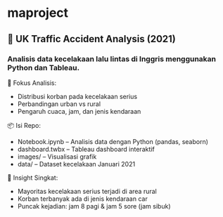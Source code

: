 # maproject
## 🚗 UK Traffic Accident Analysis (2021)
### Analisis data kecelakaan lalu lintas di Inggris menggunakan Python dan Tableau.


🧪 Fokus Analisis:
- Distribusi korban pada kecelakaan serius
- Perbandingan urban vs rural
- Pengaruh cuaca, jam, dan jenis kendaraan


📦 Isi Repo:
- Notebook.ipynb – Analisis data dengan Python (pandas, seaborn)
- dashboard.twbx – Tableau dashboard interaktif
- images/ – Visualisasi grafik
- data/ – Dataset kecelakaan Januari 2021


🔎 Insight Singkat:
- Mayoritas kecelakaan serius terjadi di area rural
- Korban terbanyak ada di jenis kendaraan car
- Puncak kejadian: jam 8 pagi & jam 5 sore (jam sibuk)
